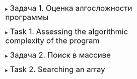 <details>
<summary><font size="+2">Задача 1. Оценка алгосложности программы</font></summary><br>

Дан код на языке `C++`. Ваша задача понять и описать, что он делает, определить его асимптотику, то есть время и дополнительную память, и привести аргументы, почему она именно такая.

```cpp
int calc(int* arr, int size)
{
  int ans = 0;
  for (int i = 1; i < size; i++)
  {
    ans += arr[i] - arr[i-1];
  }
  return ans;
}
```

### Правила приёма домашней работы

1. Задание нужно сдавать, указывая сложность алгоритма по скорости и по памяти.
2. Результатом выполнения задания должен быть текстовый ответ, написание кода не требуется.
</details>
</details>
<br>

<details>
<summary><font size="+2">Task 1. Assessing the algorithmic complexity of the program</font></summary><br>

The code is given in `C++` language. Your task is to understand and describe what it does, determine its asymptotics, that is, time and additional memory, and give arguments why it is this way.

```cpp
int calc(int* arr, int size)
{
  int ans = 0;
  for (int i = 1; i < size; i++)
  {
    ans += arr[i] - arr[i-1];
  }
  return ans;
}
```

### Rules for accepting homework

1. The assignment must be submitted indicating the complexity of the algorithm in terms of speed and memory.
2. The result of the task should be a text answer; no coding is required.
</details>
</details>
<br>


<details>
<summary><font size="+2">Задача 2. Поиск в массиве</font></summary><br>

Вам нужно написать функцию, которая принимает на вход отсортированный массив целых чисел и целое число. Назовём его `точкой отсчёта`. Функция должна посчитать количество элементов в массиве, которые больше, чем переданное в функцию целое число — то есть больше, чем `точка отсчёта`. Требуемая алгоритмическая сложность: время O(log<sub>2</sub>n), дополнительная память O(1).

Затем нужно протестировать написанную функцию. `Точку отсчёта` спрашивайте в начале работы программы у пользователя, а отсортированный массив сделайте автоматическим, например `[14, 16, 19, 32, 32, 32, 56, 69, 72]`.

Подумайте, как бы вы решили эту задачу, как достигли бы требуемой асимптотики.

<details>
<summary><font size="+1">Пример работы программы</font></summary>

Исходный массив: `[14, 16, 19, 32, 32, 32, 56, 69, 72]`

```
Введите точку отсчёта: 32
Количество элементов в массиве больших, чем 32: 3
```

```
Введите точку отсчёта: 15
Количество элементов в массиве больших, чем 15: 8
```
</details>
</details>
<br>


<details>
<summary><font size="+2">Task 2. Searching an array</font></summary><br>

You need to write a function that takes as input a sorted array of integers and an integer. Let's call it the 'reference point'. The function must count the number of elements in the array that are greater than the integer passed to the function - that is, greater than the `reference point'. Required algorithmic complexity: time O(log<sub>2</sub>n), additional memory O(1).

Then you need to test the written function. Ask the user for the `reference point` at the beginning of the program, and make the sorted array automatic, for example `[14, 16, 19, 32, 32, 32, 56, 69, 72]`.

Think about how you would solve this problem, how you would achieve the required asymptotics.

<details>
<summary><font size="+1">Example of how the program works</font></summary>

Source array `[14, 16, 19, 32, 32, 32, 56, 69, 72]`

```
Enter reference point: 32
Number of elements in the array greater than 32: 3
```

```
Enter reference point: 15
Number of elements in the array greater than 15: 8
```
</details>
</details>
<br>
